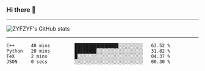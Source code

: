 ### Hi there 👋

-------

<!--

- 🔭 I’m currently working on ...
- 🌱 I’m currently learning Rust
- 👯 I’m looking to collaborate on ...
- 🤔 I’m looking for help with ...
- 💬 Ask me about ...
- 📫 How to reach me: ...
- 😄 Pronouns: ...
- ⚡ Fun fact: ...

-------
-->

![ZYFZYF's GitHub stats](https://github-readme-stats.vercel.app/api?username=ZYFZYF)


-------

<!--START_SECTION:waka-->

```text
C++      40 mins         ████████████████░░░░░░░░░   63.52 %
Python   20 mins         ████████░░░░░░░░░░░░░░░░░   31.82 %
TeX      2 mins          █░░░░░░░░░░░░░░░░░░░░░░░░   04.37 %
JSON     0 secs          ░░░░░░░░░░░░░░░░░░░░░░░░░   00.30 %
```

<!--END_SECTION:waka-->


